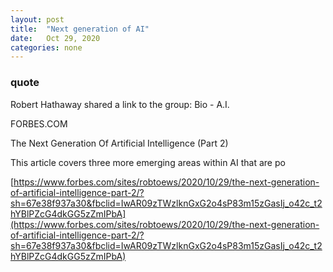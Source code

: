```yaml
---
layout: post
title:  "Next generation of AI"
date:   Oct 29, 2020
categories: none
---
```


### quote 

Robert Hathaway shared a link to the group: Bio - A.I.







FORBES.COM




The Next Generation Of Artificial Intelligence (Part 2)

This article covers three more emerging areas within AI that are po



[https://www.forbes.com/sites/robtoews/2020/10/29/the-next-generation-of-artificial-intelligence-part-2/?sh=67e38f937a30&fbclid=IwAR09zTWzlknGxG2o4sP83m15zGasIj_o42c_t2hYBlPZcG4dkGG5zZmIPbA](https://www.forbes.com/sites/robtoews/2020/10/29/the-next-generation-of-artificial-intelligence-part-2/?sh=67e38f937a30&fbclid=IwAR09zTWzlknGxG2o4sP83m15zGasIj_o42c_t2hYBlPZcG4dkGG5zZmIPbA)



 

